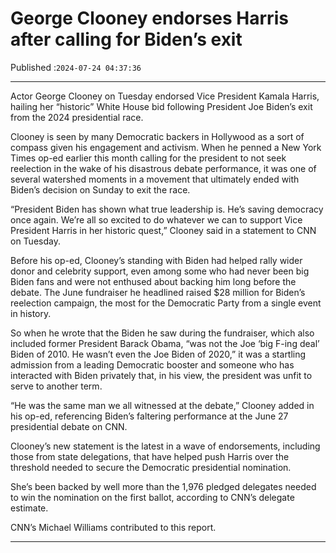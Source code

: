 # George Clooney endorses Harris after calling for Biden’s exit

Published :`2024-07-24 04:37:36`

---

Actor George Clooney on Tuesday endorsed Vice President Kamala Harris, hailing her “historic” White House bid following President Joe Biden’s exit from the 2024 presidential race.

Clooney is seen by many Democratic backers in Hollywood as a sort of compass given his engagement and activism. When he penned a New York Times op-ed earlier this month calling for the president to not seek reelection in the wake of his disastrous debate performance, it was one of several watershed moments in a movement that ultimately ended with Biden’s decision on Sunday to exit the race.

“President Biden has shown what true leadership is. He’s saving democracy once again. We’re all so excited to do whatever we can to support Vice President Harris in her historic quest,” Clooney said in a statement to CNN on Tuesday.

Before his op-ed, Clooney’s standing with Biden had helped rally wider donor and celebrity support, even among some who had never been big Biden fans and were not enthused about backing him long before the debate. The June fundraiser he headlined raised $28 million for Biden’s reelection campaign, the most for the Democratic Party from a single event in history.

So when he wrote that the Biden he saw during the fundraiser, which also included former President Barack Obama, “was not the Joe ‘big F-ing deal’ Biden of 2010. He wasn’t even the Joe Biden of 2020,” it was a startling admission from a leading Democratic booster and someone who has interacted with Biden privately that, in his view, the president was unfit to serve to another term.

“He was the same man we all witnessed at the debate,” Clooney added in his op-ed, referencing Biden’s faltering performance at the June 27 presidential debate on CNN.

Clooney’s new statement is the latest in a wave of endorsements, including those from state delegations, that have helped push Harris over the threshold needed to secure the Democratic presidential nomination.

She’s been backed by well more than the 1,976 pledged delegates needed to win the nomination on the first ballot, according to CNN’s delegate estimate.

CNN’s Michael Williams contributed to this report.

---

